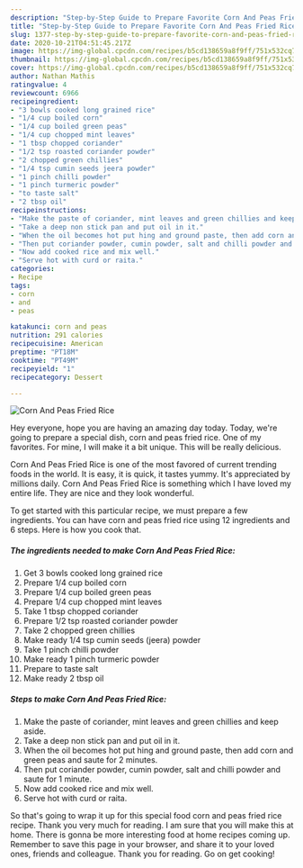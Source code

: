 ```yaml
---
description: "Step-by-Step Guide to Prepare Favorite Corn And Peas Fried Rice"
title: "Step-by-Step Guide to Prepare Favorite Corn And Peas Fried Rice"
slug: 1377-step-by-step-guide-to-prepare-favorite-corn-and-peas-fried-rice
date: 2020-10-21T04:51:45.217Z
image: https://img-global.cpcdn.com/recipes/b5cd138659a8f9ff/751x532cq70/corn-and-peas-fried-rice-recipe-main-photo.jpg
thumbnail: https://img-global.cpcdn.com/recipes/b5cd138659a8f9ff/751x532cq70/corn-and-peas-fried-rice-recipe-main-photo.jpg
cover: https://img-global.cpcdn.com/recipes/b5cd138659a8f9ff/751x532cq70/corn-and-peas-fried-rice-recipe-main-photo.jpg
author: Nathan Mathis
ratingvalue: 4
reviewcount: 6966
recipeingredient:
- "3 bowls cooked long grained rice"
- "1/4 cup boiled corn"
- "1/4 cup boiled green peas"
- "1/4 cup chopped mint leaves"
- "1 tbsp chopped coriander"
- "1/2 tsp roasted coriander powder"
- "2 chopped green chillies"
- "1/4 tsp cumin seeds jeera powder"
- "1 pinch chilli powder"
- "1 pinch turmeric powder"
- "to taste salt"
- "2 tbsp oil"
recipeinstructions:
- "Make the paste of coriander, mint leaves and green chillies and keep aside."
- "Take a deep non stick pan and put oil in it."
- "When the oil becomes hot put hing and ground paste, then add corn and green peas and saute for 2 minutes."
- "Then put coriander powder, cumin powder, salt and chilli powder and saute for 1 minute."
- "Now add cooked rice and mix well."
- "Serve hot with curd or raita."
categories:
- Recipe
tags:
- corn
- and
- peas

katakunci: corn and peas 
nutrition: 291 calories
recipecuisine: American
preptime: "PT18M"
cooktime: "PT49M"
recipeyield: "1"
recipecategory: Dessert

---
```



![Corn And Peas Fried Rice](https://img-global.cpcdn.com/recipes/b5cd138659a8f9ff/751x532cq70/corn-and-peas-fried-rice-recipe-main-photo.jpg)

Hey everyone, hope you are having an amazing day today. Today, we're going to prepare a special dish, corn and peas fried rice. One of my favorites. For mine, I will make it a bit unique. This will be really delicious.



Corn And Peas Fried Rice is one of the most favored of current trending foods in the world. It is easy, it is quick, it tastes yummy. It's appreciated by millions daily. Corn And Peas Fried Rice is something which I have loved my entire life. They are nice and they look wonderful.


To get started with this particular recipe, we must prepare a few ingredients. You can have corn and peas fried rice using 12 ingredients and 6 steps. Here is how you cook that.

<!--inarticleads1-->

##### The ingredients needed to make Corn And Peas Fried Rice:

1. Get 3 bowls cooked long grained rice
1. Prepare 1/4 cup boiled corn
1. Prepare 1/4 cup boiled green peas
1. Prepare 1/4 cup chopped mint leaves
1. Take 1 tbsp chopped coriander
1. Prepare 1/2 tsp roasted coriander powder
1. Take 2 chopped green chillies
1. Make ready 1/4 tsp cumin seeds (jeera) powder
1. Take 1 pinch chilli powder
1. Make ready 1 pinch turmeric powder
1. Prepare to taste salt
1. Make ready 2 tbsp oil




<!--inarticleads2-->

##### Steps to make Corn And Peas Fried Rice:

1. Make the paste of coriander, mint leaves and green chillies and keep aside.
1. Take a deep non stick pan and put oil in it.
1. When the oil becomes hot put hing and ground paste, then add corn and green peas and saute for 2 minutes.
1. Then put coriander powder, cumin powder, salt and chilli powder and saute for 1 minute.
1. Now add cooked rice and mix well.
1. Serve hot with curd or raita.




So that's going to wrap it up for this special food corn and peas fried rice recipe. Thank you very much for reading. I am sure that you will make this at home. There is gonna be more interesting food at home recipes coming up. Remember to save this page in your browser, and share it to your loved ones, friends and colleague. Thank you for reading. Go on get cooking!
